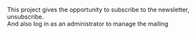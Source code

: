 This project gives the opportunity to subscribe to the newsletter, unsubscribe.<br>
And also log in as an administrator to manage the mailing